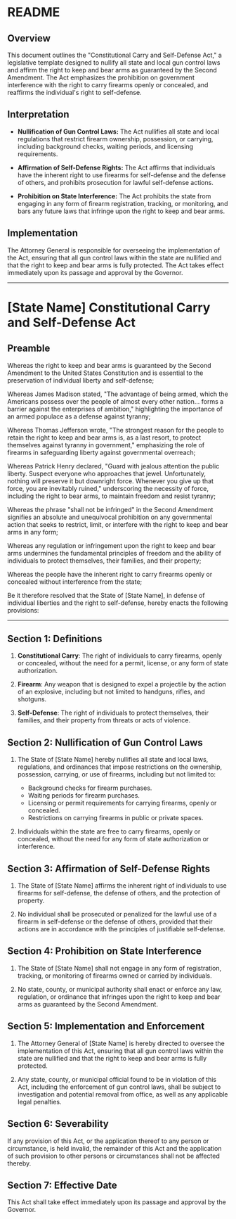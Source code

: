 
# README

## Overview

This document outlines the "Constitutional Carry and Self-Defense Act," a legislative template designed to nullify all state and local gun control laws and affirm the right to keep and bear arms as guaranteed by the Second Amendment. The Act emphasizes the prohibition on government interference with the right to carry firearms openly or concealed, and reaffirms the individual's right to self-defense.

## Interpretation

- **Nullification of Gun Control Laws:** The Act nullifies all state and local regulations that restrict firearm ownership, possession, or carrying, including background checks, waiting periods, and licensing requirements.

- **Affirmation of Self-Defense Rights:** The Act affirms that individuals have the inherent right to use firearms for self-defense and the defense of others, and prohibits prosecution for lawful self-defense actions.

- **Prohibition on State Interference:** The Act prohibits the state from engaging in any form of firearm registration, tracking, or monitoring, and bars any future laws that infringe upon the right to keep and bear arms.

## Implementation

The Attorney General is responsible for overseeing the implementation of the Act, ensuring that all gun control laws within the state are nullified and that the right to keep and bear arms is fully protected. The Act takes effect immediately upon its passage and approval by the Governor.

---

# [State Name] Constitutional Carry and Self-Defense Act

## Preamble

Whereas the right to keep and bear arms is guaranteed by the Second Amendment to the United States Constitution and is essential to the preservation of individual liberty and self-defense;

Whereas James Madison stated, "The advantage of being armed, which the Americans possess over the people of almost every other nation... forms a barrier against the enterprises of ambition," highlighting the importance of an armed populace as a defense against tyranny;

Whereas Thomas Jefferson wrote, "The strongest reason for the people to retain the right to keep and bear arms is, as a last resort, to protect themselves against tyranny in government," emphasizing the role of firearms in safeguarding liberty against governmental overreach;

Whereas Patrick Henry declared, "Guard with jealous attention the public liberty. Suspect everyone who approaches that jewel. Unfortunately, nothing will preserve it but downright force. Whenever you give up that force, you are inevitably ruined," underscoring the necessity of force, including the right to bear arms, to maintain freedom and resist tyranny;

Whereas the phrase "shall not be infringed" in the Second Amendment signifies an absolute and unequivocal prohibition on any governmental action that seeks to restrict, limit, or interfere with the right to keep and bear arms in any form;

Whereas any regulation or infringement upon the right to keep and bear arms undermines the fundamental principles of freedom and the ability of individuals to protect themselves, their families, and their property;

Whereas the people have the inherent right to carry firearms openly or concealed without interference from the state;

Be it therefore resolved that the State of [State Name], in defense of individual liberties and the right to self-defense, hereby enacts the following provisions:

---

## Section 1: Definitions

1. **Constitutional Carry**: The right of individuals to carry firearms, openly or concealed, without the need for a permit, license, or any form of state authorization.

2. **Firearm**: Any weapon that is designed to expel a projectile by the action of an explosive, including but not limited to handguns, rifles, and shotguns.

3. **Self-Defense**: The right of individuals to protect themselves, their families, and their property from threats or acts of violence.

## Section 2: Nullification of Gun Control Laws

1. The State of [State Name] hereby nullifies all state and local laws, regulations, and ordinances that impose restrictions on the ownership, possession, carrying, or use of firearms, including but not limited to:
   - Background checks for firearm purchases.
   - Waiting periods for firearm purchases.
   - Licensing or permit requirements for carrying firearms, openly or concealed.
   - Restrictions on carrying firearms in public or private spaces.

2. Individuals within the state are free to carry firearms, openly or concealed, without the need for any form of state authorization or interference.

## Section 3: Affirmation of Self-Defense Rights

1. The State of [State Name] affirms the inherent right of individuals to use firearms for self-defense, the defense of others, and the protection of property.

2. No individual shall be prosecuted or penalized for the lawful use of a firearm in self-defense or the defense of others, provided that their actions are in accordance with the principles of justifiable self-defense.

## Section 4: Prohibition on State Interference

1. The State of [State Name] shall not engage in any form of registration, tracking, or monitoring of firearms owned or carried by individuals.

2. No state, county, or municipal authority shall enact or enforce any law, regulation, or ordinance that infringes upon the right to keep and bear arms as guaranteed by the Second Amendment.

## Section 5: Implementation and Enforcement

1. The Attorney General of [State Name] is hereby directed to oversee the implementation of this Act, ensuring that all gun control laws within the state are nullified and that the right to keep and bear arms is fully protected.

2. Any state, county, or municipal official found to be in violation of this Act, including the enforcement of gun control laws, shall be subject to investigation and potential removal from office, as well as any applicable legal penalties.

## Section 6: Severability

If any provision of this Act, or the application thereof to any person or circumstance, is held invalid, the remainder of this Act and the application of such provision to other persons or circumstances shall not be affected thereby.

## Section 7: Effective Date

This Act shall take effect immediately upon its passage and approval by the Governor.
